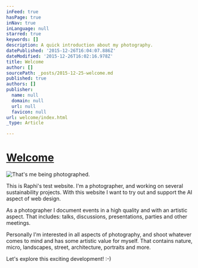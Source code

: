 ```yaml
---
inFeed: true
hasPage: true
inNav: true
inLanguage: null
starred: true
keywords: []
description: A quick introduction about my photography.
datePublished: '2015-12-26T16:04:07.886Z'
dateModified: '2015-12-26T16:02:16.978Z'
title: Welcome
author: []
sourcePath: _posts/2015-12-25-welcome.md
published: true
authors: []
publisher:
  name: null
  domain: null
  url: null
  favicon: null
url: welcome/index.html
_type: Article

---
```

# [**Welcome**][0]
![That's me being photographed.](https://s3-us-west-2.amazonaws.com/the-grid-img/p/56ec460b1794d8d9901761fd1de9d26833ab4782.jpg)

This is Raphi's test website. I'm a photographer, and working on several sustainability projects. With this website I want to try out and support the AI aspect of web design.

As a photographer I document events in a high quality and with an artistic aspect. That includes: talks, discussions, presentations, parties and other meetings.

Personally I'm interested in all aspects of photography, and shoot whatever comes to mind and has some artistic value for myself. That contains nature, micro, landscapes, street, architecture, portraits and more.

Let's explore this exciting development! :-)

[0]: null
